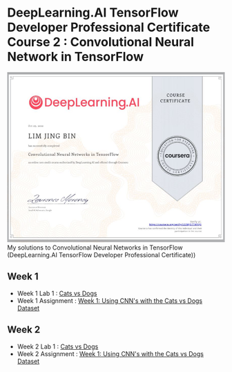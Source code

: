 # DeepLearning.AI TensorFlow Developer Professional Certificate Course 2 : Convolutional Neural Network in TensorFlow
![](https://github.com/Lim-Calculus/Convolutional-Neural-Networks-in-TensorFlow/blob/main/Certificate/Convolutional%20Neural%20Network%20in%20TensorFlow%20Completion%20Certificate%20(Lim%20Jing%20Bin)%20.JPG)
My solutions to Convolutional Neural Networks in TensorFlow (DeepLearning.AI TensorFlow Developer Professional Certificate))
## Week 1 
- Week 1 Lab 1 : [Cats vs Dogs](https://github.com/Lim-Calculus/Convolutional-Neural-Networks-in-TensorFlow/blob/main/Convolutional_Neural_Network_(DeepLearning_AI)_%5BWeek_1_Lab_1%5D.ipynb)
- Week 1 Assignment : [Week 1: Using CNN's with the Cats vs Dogs Dataset](https://github.com/Lim-Calculus/Convolutional-Neural-Networks-in-TensorFlow/blob/main/Convolutional_Neural_Network_in_TensorFlow_%5BWeek1_Assignment_1%5DC2W1_Assignment.ipynb)
## Week 2
- Week 2 Lab 1 : [Cats vs Dogs](https://github.com/Lim-Calculus/Convolutional-Neural-Networks-in-TensorFlow/blob/main/Convolutional_Neural_Network_(DeepLearning_AI)_%5BWeek_1_Lab_1%5D.ipynb)
- Week 2 Assignment : [Week 1: Using CNN's with the Cats vs Dogs Dataset](https://github.com/Lim-Calculus/Convolutional-Neural-Networks-in-TensorFlow/blob/main/Convolutional_Neural_Network_in_TensorFlow_%5BWeek1_Assignment_1%5DC2W1_Assignment.ipynb)
